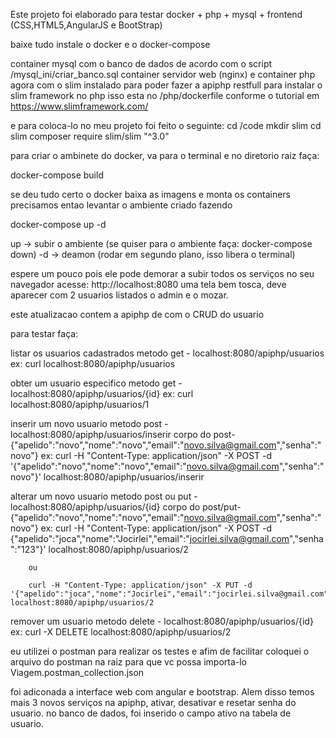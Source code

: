 Este projeto foi elaborado para testar docker + php + mysql + frontend (CSS,HTML5,AngularJS e BootStrap)

baixe tudo
instale o docker e o docker-compose


container mysql com o banco de dados de acordo com o script /mysql_ini/criar_banco.sql
container servidor web (nginx) e container php agora com o slim instalado para poder fazer a apiphp restfull
para instalar o slim framework no php isso esta no /php/dockerfile conforme o tutorial em https://www.slimframework.com/

e para coloca-lo no meu projeto foi feito o seguinte:
  cd /code
  mkdir slim
  cd slim
  composer require slim/slim "^3.0" 

para criar o ambinete do docker, va para o terminal e no diretorio raiz faça:

   docker-compose build
 
se deu tudo certo o docker baixa as imagens e monta os containers
precisamos entao levantar o ambiente criado fazendo
  
   docker-compose up -d

up -> subir o ambiente (se quiser para o ambiente faça: docker-compose down)
-d -> deamon (rodar em segundo plano, isso libera o terminal)

espere um pouco pois ele pode demorar a subir todos os serviços
no seu navegador acesse: http://localhost:8080
uma tela bem tosca, deve aparecer com 2 usuarios listados o admin e o mozar.

este atualizacao contem a apiphp de com o CRUD do usuario

para testar faça:

listar os usuarios cadastrados
	metodo get - localhost:8080/apiphp/usuarios
	ex:
	   curl localhost:8080/apiphp/usuarios

obter um usuario especifico
	metodo get - localhost:8080/apiphp/usuarios/{id}
	ex:
	    curl localhost:8080/apiphp/usuarios/1

inserir um novo usuario
	metodo post - localhost:8080/apiphp/usuarios/inserir
        corpo do post- {"apelido":"novo","nome":"novo","email":"novo.silva@gmail.com","senha":"novo"}
	ex: 
	    curl -H "Content-Type: application/json" -X POST -d '{"apelido":"novo","nome":"novo","email":"novo.silva@gmail.com","senha":"novo"}' localhost:8080/apiphp/usuarios/inserir

alterar um novo usuario
	metodo post ou put - localhost:8080/apiphp/usuarios/{id}
        corpo do post/put- {"apelido":"novo","nome":"novo","email":"novo.silva@gmail.com","senha":"novo"}
	ex: 
	    curl -H "Content-Type: application/json" -X POST -d {"apelido":"joca","nome":"Jocirlei","email":"jocirlei.silva@gmail.com","senha":"123"}' localhost:8080/apiphp/usuarios/2

	    ou

	    curl -H "Content-Type: application/json" -X PUT -d '{"apelido":"joca","nome":"Jocirlei","email":"jocirlei.silva@gmail.com","senha":"123"}' localhost:8080/apiphp/usuarios/2

remover um usuario
	metodo delete - localhost:8080/apiphp/usuarios/{id}
        ex: 
	    curl -X DELETE localhost:8080/apiphp/usuarios/2

eu utilizei o postman para realizar os testes e afim de facilitar coloquei o arquivo do postman na raiz para que vc possa importa-lo 
Viagem.postman_collection.json 


foi adiconada a interface web com angular e bootstrap. Alem disso temos mais 3 novos serviços na apiphp, ativar, desativar e resetar senha do usuario. 
no banco de dados, foi inserido o campo ativo na tabela de usuario.






